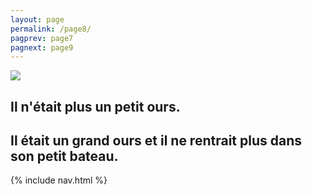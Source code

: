 ```yaml
---
layout: page
permalink: /page8/
pagprev: page7
pagnext: page9
---
```


<img src="{{ site.baseurl }}/img/page3.jpg"/>

## Il n'était plus un petit ours.

## Il était un grand ours et il ne rentrait plus dans son petit bateau.

{% include nav.html %}
